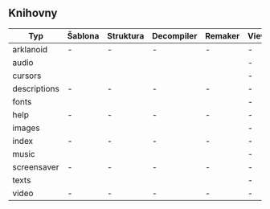 ## Knihovny

Typ          | Šablona | Struktura | Decompiler | Remaker | Viewer
-------------|---------|-----------|------------|---------|-------
arklanoid    | -       | -         | -          | -       | -
audio        |         |           |            |         | -
cursors      |         |           |            |         | -
descriptions | -       | -         | -          | -       | -
fonts        |         |           |            |         | -
help         | -       | -         | -          | -       | -
images       |         |           |            |         | -
index        | -       | -         | -          | -       | -
music        |         |           |            |         | -
screensaver  | -       | -         | -          | -       | -
texts        |         |           |            |         | -
video        | -       | -         | -          | -       | -
